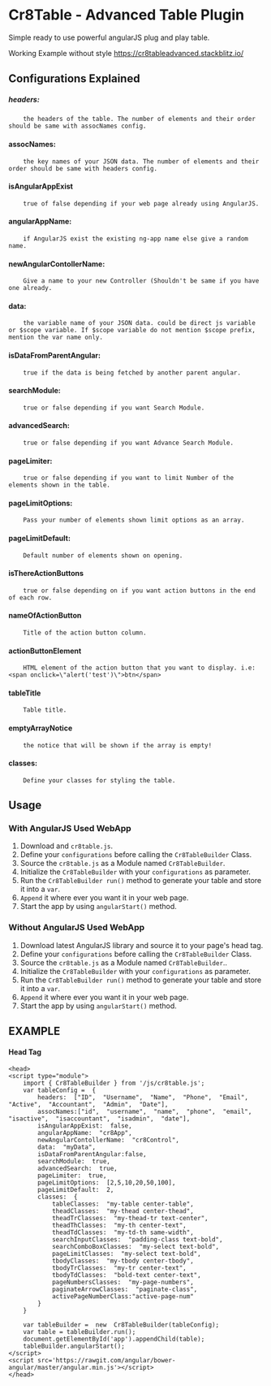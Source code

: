 
# Cr8Table - Advanced Table Plugin
Simple ready to use powerful angularJS plug and play table.

Working Example without style
https://cr8tableadvanced.stackblitz.io/

## Configurations Explained
##### headers:
		the headers of the table. The number of elements and their order should be same with assocNames config.
#### assocNames:
		the key names of your JSON data. The number of elements and their order should be same with headers config.
#### isAngularAppExist
		true of false depending if your web page already using AngularJS.
#### angularAppName:
		if AngularJS exist the existing ng-app name else give a random name.
#### newAngularContollerName:
		Give a name to your new Controller (Shouldn't be same if you have one already.
#### data:
		the variable name of your JSON data. could be direct js variable or $scope variable. If $scope variable do not mention $scope prefix, mention the var name only.
#### isDataFromParentAngular:
		true if the data is being fetched by another parent angular.
#### searchModule:
		true or false depending if you want Search Module.
#### advancedSearch:
		true or false depending if you want Advance Search Module.
#### pageLimiter:
		true or false depending if you want to limit Number of the elements shown in the table.
#### pageLimitOptions:
		Pass your number of elements shown limit options as an array. 
#### pageLimitDefault:
		Default number of elements shown on opening.
#### isThereActionButtons
		true or false depending on if you want action buttons in the end of each row.
#### nameOfActionButton
		Title of the action button column.
#### actionButtonElement
		HTML element of the action button that you want to display. i.e: <span onclick=\"alert('test')\">btn</span>
#### tableTitle
		Table title.
#### emptyArrayNotice
		the notice that will be shown if the array is empty!
#### classes:
		Define your classes for styling the table.
## Usage
### With AngularJS Used WebApp

 1. Download and `cr8table.js`.
 2. Define your `configurations` before calling the `Cr8TableBuilder` Class.
 3. Source the `cr8table.js` as a Module named `Cr8TableBuilder`.
 4. Initialize the `Cr8TableBuilder` with your `configurations` as parameter.
 5. Run the `Cr8TableBuilder run()` method to generate your table and store it into a `var`.
 6. `Append` it where ever you want it in your web page.
 7. Start the app by using `angularStart()` method.

### Without AngularJS Used WebApp

 1. Download latest AngularJS library and source it to your page's head tag.
 2. Define your `configurations` before calling the `Cr8TableBuilder` Class.
 3. Source the `cr8table.js` as a Module named `Cr8TableBuilder`..
 4. Initialize the `Cr8TableBuilder` with your `configurations` as parameter.
 5. Run the `Cr8TableBuilder run()` method to generate your table and store it into a `var`.
 6. `Append` it where ever you want it in your web page.
 7. Start the app by using `angularStart()` method.

 ## EXAMPLE
#### Head Tag

    <head>
	<script type="module">
		import { Cr8TableBuilder } from '/js/cr8table.js';
		var tableConfig =  {
		    headers:  ["ID",  "Username",  "Name",  "Phone",  "Email",  "Active",  "Accountant",  "Admin",  "Date"],
		    assocNames:["id",  "username",  "name",  "phone",  "email",  "isactive",  "isaccountant",  "isadmin",  "date"],
		    isAngularAppExist:  false,
		    angularAppName:  "cr8App",
		    newAngularContollerName:  "cr8Control",
		    data:  "myData",
		    isDataFromParentAngular:false,
		    searchModule:  true,
		    advancedSearch:  true,
		    pageLimiter:  true,
		    pageLimitOptions:  [2,5,10,20,50,100],
		    pageLimitDefault:  2,
		    classes:  {
			    tableClasses:  "my-table center-table",
			    theadClasses:  "my-thead center-thead",
			    theadTrClasses:  "my-thead-tr text-center",
			    theadThClasses:  "my-th center-text",
			    theadTdClasses:  "my-td-th same-width",
			    searchInputClasses:  "padding-class text-bold",
			    searchComboBoxClasses:  "my-select text-bold",
			    pageLimitClasses:  "my-select text-bold",
			    tbodyClasses:  "my-tbody center-tbody",
			    tbodyTrClasses:  "my-tr center-text",
			    tbodyTdClasses:  "bold-text center-text",
			    pageNumbersClasses:  "my-page-numbers",
			    paginateArrowClasses:  "paginate-class",
			    activePageNumberClass:"active-page-num"
		    }
		}

		var tableBuilder =  new  Cr8TableBuilder(tableConfig);
		var table = tableBuilder.run();
		document.getElementById('app').appendChild(table);
		tableBuilder.angularStart();
	</script>
	<script src='https://rawgit.com/angular/bower-angular/master/angular.min.js'></script>
    </head>
